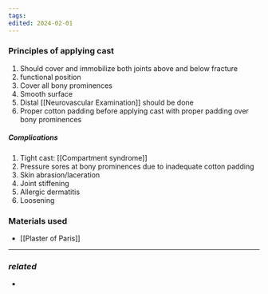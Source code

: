 ```yaml
---
tags: 
edited: 2024-02-01
---
```

### Principles of applying cast
1. Should cover and immobilize both joints above and below fracture
2. functional position
3. Cover all bony prominences
4. Smooth surface
5. Distal [[Neurovascular Examination]] should be done 
6. Proper cotton padding before applying cast with proper padding over bony prominences

##### Complications
1. Tight cast: [[Compartment syndrome]]
2. Pressure sores at bony prominences due to inadequate cotton padding
3. Skin abrasion/laceration
4. Joint stiffening
5. Allergic dermatitis
6. Loosening
### Materials used
- [[Plaster of Paris]] 

---
### *related*
- 